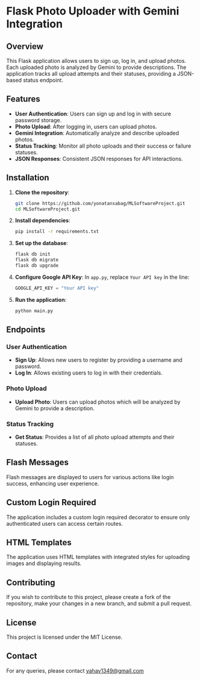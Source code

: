 # Flask Photo Uploader with Gemini Integration

## Overview

This Flask application allows users to sign up, log in, and upload photos. Each uploaded photo is analyzed by Gemini to provide descriptions. The application tracks all upload attempts and their statuses, providing a JSON-based status endpoint.

## Features

- **User Authentication**: Users can sign up and log in with secure password storage.
- **Photo Upload**: After logging in, users can upload photos.
- **Gemini Integration**: Automatically analyze and describe uploaded photos.
- **Status Tracking**: Monitor all photo uploads and their success or failure statuses.
- **JSON Responses**: Consistent JSON responses for API interactions.

## Installation

1. **Clone the repository**:
    ```sh
    git clone https://github.com/yonatansabag/MLSoftwareProject.git
    cd MLSoftwareProject.git
    ```

2. **Install dependencies**:
    ```sh
    pip install -r requirements.txt
    ```

3. **Set up the database**:
    ```sh
    flask db init
    flask db migrate
    flask db upgrade
    ```
4. **Configure Google API Key**:
   In `app.py`, replace `Your API key` in the line:
   ```python
   GOOGLE_API_KEY = "Your API key"

5. **Run the application**:
    ```sh
    python main.py
    ```

## Endpoints

### User Authentication

- **Sign Up**: Allows new users to register by providing a username and password.
- **Log In**: Allows existing users to log in with their credentials.

### Photo Upload

- **Upload Photo**: Users can upload photos which will be analyzed by Gemini to provide a description.

### Status Tracking

- **Get Status**: Provides a list of all photo upload attempts and their statuses.

## Flash Messages

Flash messages are displayed to users for various actions like login success, enhancing user experience.

## Custom Login Required

The application includes a custom login required decorator to ensure only authenticated users can access certain routes.

## HTML Templates

The application uses HTML templates with integrated styles for uploading images and displaying results.

## Contributing

If you wish to contribute to this project, please create a fork of the repository, make your changes in a new branch, and submit a pull request.

## License

This project is licensed under the MIT License.

## Contact

For any queries, please contact yahav1349@gmail.com
